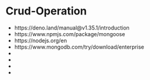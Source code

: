 # Crud-Operation
<ul>
<li>https://deno.land/manual@v1.35.1/introduction</li>
<li>https://www.npmjs.com/package/mongoose</li>
<li>https://nodejs.org/en</li>
<li>https://www.mongodb.com/try/download/enterprise</li>
<li></li>
<li></li>
<li></li>
<li></li>

